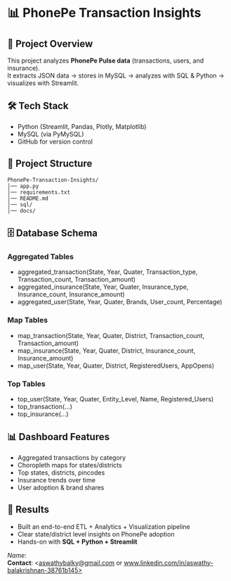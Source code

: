 # 📊 PhonePe Transaction Insights

## 📌 Project Overview
This project analyzes **PhonePe Pulse data** (transactions, users, and insurance).  
It extracts JSON data → stores in MySQL → analyzes with SQL & Python → visualizes with Streamlit.

## 🛠️ Tech Stack
- Python (Streamlit, Pandas, Plotly, Matplotlib)
- MySQL (via PyMySQL)
- GitHub for version control

## 📂 Project Structure
```
PhonePe-Transaction-Insights/
│── app.py
│── requirements.txt
│── README.md
│── sql/
│── docs/
```

## 🗄️ Database Schema
### Aggregated Tables
- aggregated_transaction(State, Year, Quater, Transaction_type, Transaction_count, Transaction_amount)
- aggregated_insurance(State, Year, Quater, Insurance_type, Insurance_count, Insurance_amount)
- aggregated_user(State, Year, Quater, Brands, User_count, Percentage)

### Map Tables
- map_transaction(State, Year, Quater, District, Transaction_count, Transaction_amount)
- map_insurance(State, Year, Quater, District, Insurance_count, Insurance_amount)
- map_user(State, Year, Quater, District, RegisteredUsers, AppOpens)

### Top Tables
- top_user(State, Year, Quater, Entity_Level, Name, Registered_Users)
- top_transaction(...)
- top_insurance(...)

## 📊 Dashboard Features
- Aggregated transactions by category
- Choropleth maps for states/districts
- Top states, districts, pincodes
- Insurance trends over time
- User adoption & brand shares

## 🎯 Results
- Built an end-to-end ETL + Analytics + Visualization pipeline
- Clear state/district level insights on PhonePe adoption
- Hands-on with **SQL + Python + Streamlit**

*Name*:  <Your Aswathy B>  
**Contact**: <aswathybalky@gmail.com or www.linkedin.com/in/aswathy-balakrishnan-38761b145>
